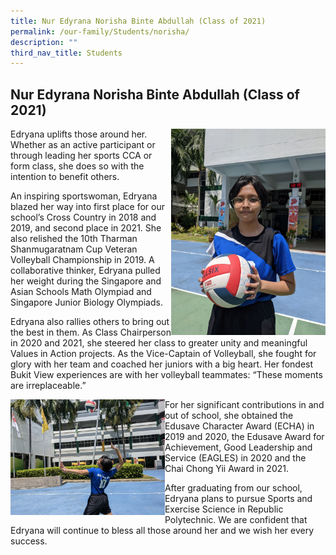 ```yaml
---
title: Nur Edyrana Norisha Binte Abdullah (Class of 2021)
permalink: /our-family/Students/norisha/
description: ""
third_nav_title: Students
---
```

## Nur Edyrana Norisha Binte Abdullah (Class of 2021)

<img src="/images/Nur Edyrana Norisha Binte Abdullah 1.jpg" style="width:49%" align=right>

Edryana uplifts those around her. Whether as an active participant or through leading her sports CCA or form class, she does so with the intention to benefit others. 

An inspiring sportswoman, Edryana blazed her way into first place for our school’s Cross Country in 2018 and 2019, and second place in 2021. She also relished the 10th Tharman Shanmugaratnam Cup Veteran Volleyball Championship in 2019. A collaborative thinker, Edryana pulled her weight during the Singapore and Asian Schools Math Olympiad and Singapore Junior Biology Olympiads.

Edryana also rallies others to bring out the best in them. As Class Chairperson in 2020 and 2021, she steered her class to greater unity and meaningful Values in Action projects. As the Vice-Captain of Volleyball, she fought for glory with her team and coached her juniors with a big heart. Her fondest Bukit View experiences are with her volleyball teammates: “These moments are irreplaceable.” <br clear=right>

<img src="/images/Nur Edyrana Norisha Binte Abdullah 2.jpg" style="width:49%" align=left>

For her significant contributions in and out of school, she obtained the Edusave Character Award (ECHA) in 2019 and 2020, the Edusave Award for Achievement, Good Leadership and Service (EAGLES) in 2020 and the Chai Chong Yii Award in 2021.  

After graduating from our school, Edryana plans to pursue Sports and Exercise Science in Republic Polytechnic. We are confident that Edryana will continue to bless all those around her and we wish her every success.